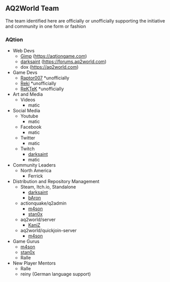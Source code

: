 ## AQ2World Team

The team identified here are officially or unofficially supporting the initiative and community in one form or fashion

### AQtion

* Web Devs
  * [Gimp](https://github.com/ktross) (https://aqtiongame.com)
  * [darksaint](https://github.com/darkshade9) (https://forums.aq2world.com)
  * dox (https://aq2world.com)
* Game Devs
  * [Raptor007](https://github.com/Raptor007) *unofficially
  * [Reki](https://github.com/Iceman12k) *unofficially
  * [ReKTeK](https://github.com/ReKTeK) *unofficially
* Art and Media
  * Videos
    * matic
* Social Media
  * Youtube
    * matic
  * Facebook
    * matic
  * Twitter
    * matic
  * Twitch
    * [darksaint](https://github.com/darkshade9)
    * matic
* Community Leaders
  * North America
    * Ferrick
* Distribution and Repository Management
  * Steam, Itch.io, Standalone
    * [darksaint](https://github.com/darkshade9)
    * [bAron](https://github.com/ndit-dev)
  * actionquake/q2admin
    * [m4son](https://github.com/m4son)
    * [stan0x](https://github.com/stan0x)
  * aq2world/server
    * [KaniZ](https://github.com/KaniZ0r)
  * aq2world/quickjoin-server
    * [m4son](https://github.com/m4son)
* Game Gurus
  * [m4son](https://github.com/m4son)
  * [stan0x](https://github.com/stan0x)
  * Ralle
* New Player Mentors
  * Ralle
  * reiny (German language support)